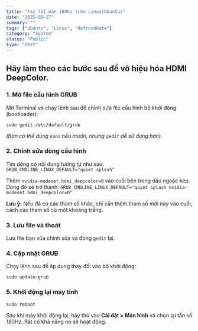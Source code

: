 ```yaml
---
title: "Fix lỗi màn 180hz trên Linux(Ubuntu)"
date: "2025-09-27"
summary: ""
tags: ["Ubuntu", "Linux", "RefreshRate"]
category: "System"
status: "Public"
type: "Post"
---
```


## Hãy làm theo các bước sau để vô hiệu hóa HDMI DeepColor.

### 1. Mở file cấu hình GRUB

Mở Terminal và chạy lệnh sau để chỉnh sửa file cấu hình bộ khởi động (bootloader):

`sudo gedit /etc/default/grub`

_(Bạn có thể dùng `nano` nếu muốn, nhưng `gedit` dễ sử dụng hơn)._

### 2. Chỉnh sửa dòng cấu hình

Tìm dòng có nội dung tương tự như sau:
`GRUB_CMDLINE_LINUX_DEFAULT="quiet splash"`

Thêm `nvidia-modeset.hdmi_deepcolor=0` vào cuối bên trong dấu ngoặc kép. Dòng đó sẽ trở thành:
`GRUB_CMDLINE_LINUX_DEFAULT="quiet splash nvidia-modeset.hdmi_deepcolor=0"`

**Lưu ý:** Nếu đã có các tham số khác, chỉ cần thêm tham số mới này vào cuối, cách các tham số cũ một khoảng trắng.

### 3. Lưu file và thoát

Lưu file bạn vừa chỉnh sửa và đóng `gedit` lại.

### 4. Cập nhật GRUB

Chạy lệnh sau để áp dụng thay đổi vào bộ khởi động:

`sudo update-grub`

### 5. Khởi động lại máy tính

`sudo reboot`

Sau khi máy khởi động lại, hãy thử vào **Cài đặt > Màn hình** và chọn lại tần số 180Hz. Rất có khả năng nó sẽ hoạt động.
